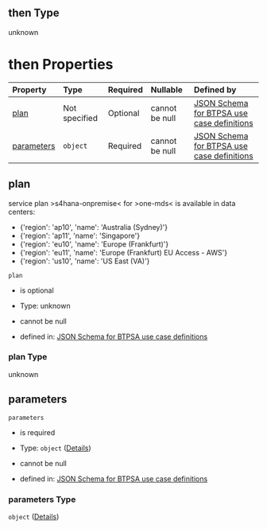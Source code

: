 ## then Type

unknown

# then Properties

| Property                  | Type          | Required | Nullable       | Defined by                                                                                                                                                                                                                                                  |
| :------------------------ | :------------ | :------- | :------------- | :---------------------------------------------------------------------------------------------------------------------------------------------------------------------------------------------------------------------------------------------------------- |
| [plan](#plan)             | Not specified | Optional | cannot be null | [JSON Schema for BTPSA use case definitions](btpsa-usecase-properties-services-items-allof-1-then-allof-84-then-allof-0-then-properties-plan.md "undefined#/properties/services/items/allOf/1/then/allOf/84/then/allOf/0/then/properties/plan")             |
| [parameters](#parameters) | `object`      | Required | cannot be null | [JSON Schema for BTPSA use case definitions](btpsa-usecase-properties-services-items-allof-1-then-allof-84-then-allof-0-then-properties-parameters.md "undefined#/properties/services/items/allOf/1/then/allOf/84/then/allOf/0/then/properties/parameters") |

## plan

service plan >s4hana-onpremise< for >one-mds< is available in data centers:

*   {'region': 'ap10', 'name': 'Australia (Sydney)'}
*   {'region': 'ap11', 'name': 'Singapore'}
*   {'region': 'eu10', 'name': 'Europe (Frankfurt)'}
*   {'region': 'eu11', 'name': 'Europe (Frankfurt) EU Access - AWS'}
*   {'region': 'us10', 'name': 'US East (VA)'}

`plan`

*   is optional

*   Type: unknown

*   cannot be null

*   defined in: [JSON Schema for BTPSA use case definitions](btpsa-usecase-properties-services-items-allof-1-then-allof-84-then-allof-0-then-properties-plan.md "undefined#/properties/services/items/allOf/1/then/allOf/84/then/allOf/0/then/properties/plan")

### plan Type

unknown

## parameters



`parameters`

*   is required

*   Type: `object` ([Details](btpsa-usecase-properties-services-items-allof-1-then-allof-84-then-allof-0-then-properties-parameters.md))

*   cannot be null

*   defined in: [JSON Schema for BTPSA use case definitions](btpsa-usecase-properties-services-items-allof-1-then-allof-84-then-allof-0-then-properties-parameters.md "undefined#/properties/services/items/allOf/1/then/allOf/84/then/allOf/0/then/properties/parameters")

### parameters Type

`object` ([Details](btpsa-usecase-properties-services-items-allof-1-then-allof-84-then-allof-0-then-properties-parameters.md))
